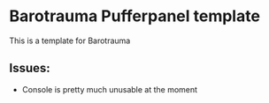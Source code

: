 
# Barotrauma Pufferpanel template

This is a template for Barotrauma

## Issues:
* Console is pretty much unusable at the moment


